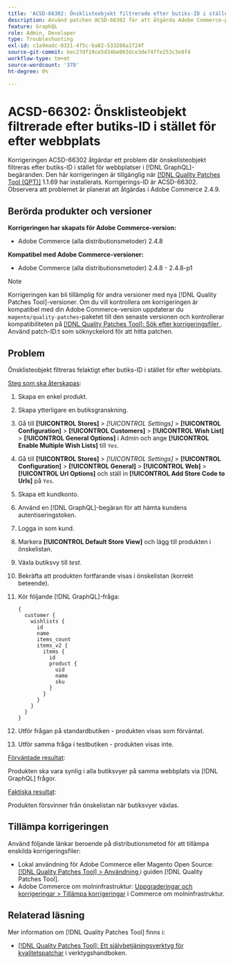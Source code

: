 ```yaml
---
title: 'ACSD-66302: Önsklisteobjekt filtrerade efter butiks-ID i stället för efter webbplats'
description: Använd patchen ACSD-66302 för att åtgärda Adobe Commerce-problemet där önskelisteobjekt filtreras efter butiks-ID i stället för webbplatser i  [!DNL GraphQL] begäranden.
feature: GraphQL
role: Admin, Developer
type: Troubleshooting
exl-id: c1a9eadc-0321-4f5c-ba82-533286a1f24f
source-git-commit: bec27df19ce5d34be063dce3de74ffe253c3e8f4
workflow-type: tm+mt
source-wordcount: '378'
ht-degree: 0%

---
```


# ACSD-66302: Önsklisteobjekt filtrerade efter butiks-ID i stället för efter webbplats

Korrigeringen ACSD-66302 åtgärdar ett problem där önskelisteobjekt filtreras efter butiks-ID i stället för webbplatser i [!DNL GraphQL]-begäranden. Den här korrigeringen är tillgänglig när [[!DNL Quality Patches Tool (QPT)]](/help/tools/quality-patches-tool/quality-patches-tool-to-self-serve-quality-patches.md) 1.1.69 har installerats. Korrigerings-ID är ACSD-66302. Observera att problemet är planerat att åtgärdas i Adobe Commerce 2.4.9.

## Berörda produkter och versioner

**Korrigeringen har skapats för Adobe Commerce-version:**

* Adobe Commerce (alla distributionsmetoder) 2.4.8

**Kompatibel med Adobe Commerce-versioner:**

* Adobe Commerce (alla distributionsmetoder) 2.4.8 - 2.4.8-p1

>[!NOTE]
>
>Korrigeringen kan bli tillämplig för andra versioner med nya [!DNL Quality Patches Tool]-versioner. Om du vill kontrollera om korrigeringen är kompatibel med din Adobe Commerce-version uppdaterar du `magento/quality-patches`-paketet till den senaste versionen och kontrollerar kompatibiliteten på [[!DNL Quality Patches Tool]: Sök efter korrigeringsfiler ](https://experienceleague.adobe.com/tools/commerce-quality-patches/index.html). Använd patch-ID:t som söknyckelord för att hitta patchen.

## Problem

Önsklisteobjekt filtreras felaktigt efter butiks-ID i stället för efter webbplats.

<u>Steg som ska återskapas</u>:

1. Skapa en enkel produkt.
1. Skapa ytterligare en butiksgranskning.
1. Gå till **[!UICONTROL Stores]** > *[!UICONTROL Settings]* > **[!UICONTROL Configuration]** > **[!UICONTROL Customers]** > **[!UICONTROL Wish List]** > **[!UICONTROL General Options]** i Admin och ange **[!UICONTROL Enable Multiple Wish Lists]** till `Yes`.
1. Gå till **[!UICONTROL Stores]** > *[!UICONTROL Settings]* > **[!UICONTROL Configuration]** > **[!UICONTROL General]** > **[!UICONTROL Web]** > **[!UICONTROL Url Options]** och ställ in **[!UICONTROL Add Store Code to Urls]** på `Yes`.
1. Skapa ett kundkonto.
1. Använd en [!DNL GraphQL]-begäran för att hämta kundens autentiseringstoken.
1. Logga in som kund.
1. Markera **[!UICONTROL Default Store View]** och lägg till produkten i önskelistan.
1. Växla butiksvy till *test*.
1. Bekräfta att produkten fortfarande visas i önskelistan (korrekt beteende).
1. Kör följande [!DNL GraphQL]-fråga:

   ```
   {
     customer {
       wishlists {
         id
         name
         items_count
         items_v2 {
           items {
             id
             product {
               uid
               name
               sku
             }
           }
         }
       }
     }
   }
   ```

1. Utför frågan på standardbutiken - produkten visas som förväntat.
1. Utför samma fråga i testbutiken - produkten visas inte.

<u>Förväntade resultat</u>:

Produkten ska vara synlig i alla butiksvyer på samma webbplats via [!DNL GraphQL] frågor.

<u>Faktiska resultat</u>:

Produkten försvinner från önskelistan när butiksvyer växlas.

## Tillämpa korrigeringen

Använd följande länkar beroende på distributionsmetod för att tillämpa enskilda korrigeringsfiler:

* Lokal användning för Adobe Commerce eller Magento Open Source: [[!DNL Quality Patches Tool] > Användning ](/help/tools/quality-patches-tool/usage.md) i guiden [!DNL Quality Patches Tool].
* Adobe Commerce om molninfrastruktur: [Uppgraderingar och korrigeringar > Tillämpa korrigeringar](https://experienceleague.adobe.com/docs/commerce-cloud-service/user-guide/develop/upgrade/apply-patches.html) i Commerce om molninfrastruktur.

## Relaterad läsning

Mer information om [!DNL Quality Patches Tool] finns i:

* [[!DNL Quality Patches Tool]: Ett självbetjäningsverktyg för kvalitetspatchar](/help/tools/quality-patches-tool/quality-patches-tool-to-self-serve-quality-patches.md) i verktygshandboken.

